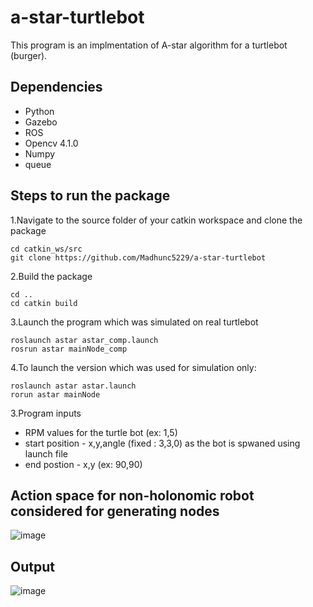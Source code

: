 # a-star-turtlebot
This program is an implmentation of A-star algorithm for a turtlebot (burger).

## Dependencies
-   Python
-   Gazebo
-   ROS
-   Opencv 4.1.0
-   Numpy
-   queue

## Steps to run the package
1.Navigate to the source folder of your catkin workspace and clone the package
  
    cd catkin_ws/src
    git clone https://github.com/Madhunc5229/a-star-turtlebot
2.Build the package 

    cd ..
    cd catkin build

3.Launch the program which was simulated on real turtlebot
    
    roslaunch astar astar_comp.launch
    rosrun astar mainNode_comp

4.To launch the version which was used for simulation only:
  
    roslaunch astar astar.launch
    rorun astar mainNode
    
3.Program inputs
-  RPM values for the turtle bot (ex: 1,5)
-  start position - x,y,angle (fixed : 3,3,0) as the bot is spwaned using launch file
-  end postion  - x,y (ex: 90,90)
 
## Action space for non-holonomic robot considered for generating nodes
![image](https://user-images.githubusercontent.com/61328094/167195443-c6ad7bf6-a069-4629-a74b-629e35475e23.png)

## Output
![image](https://user-images.githubusercontent.com/61328094/167198002-a4b0a08e-c18e-440f-8571-a1e852efd617.png)


